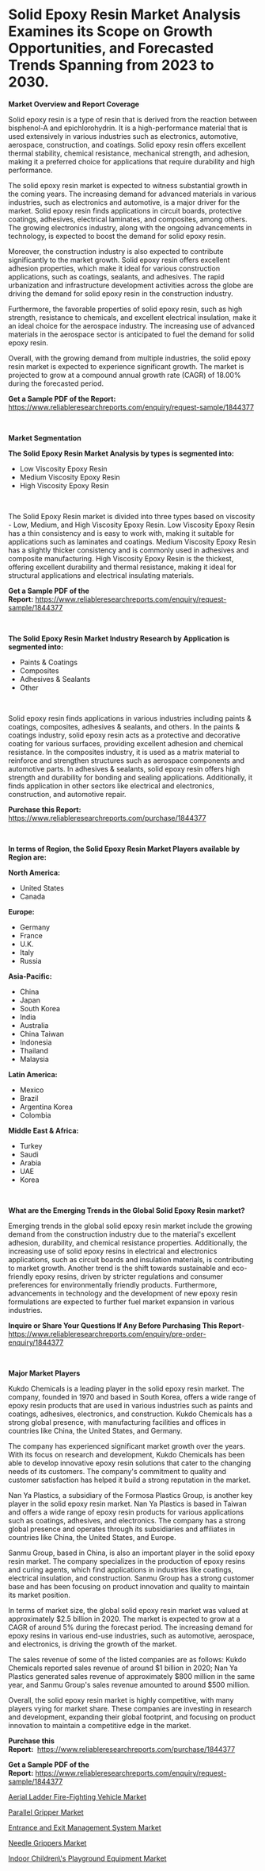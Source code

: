 <p><h1>Solid Epoxy Resin Market Analysis Examines its Scope on Growth Opportunities, and Forecasted Trends Spanning from 2023 to 2030.</h1></p><p><strong>Market Overview and Report Coverage</strong></p>
<p><p>Solid epoxy resin is a type of resin that is derived from the reaction between bisphenol-A and epichlorohydrin. It is a high-performance material that is used extensively in various industries such as electronics, automotive, aerospace, construction, and coatings. Solid epoxy resin offers excellent thermal stability, chemical resistance, mechanical strength, and adhesion, making it a preferred choice for applications that require durability and high performance.</p><p>The solid epoxy resin market is expected to witness substantial growth in the coming years. The increasing demand for advanced materials in various industries, such as electronics and automotive, is a major driver for the market. Solid epoxy resin finds applications in circuit boards, protective coatings, adhesives, electrical laminates, and composites, among others. The growing electronics industry, along with the ongoing advancements in technology, is expected to boost the demand for solid epoxy resin.</p><p>Moreover, the construction industry is also expected to contribute significantly to the market growth. Solid epoxy resin offers excellent adhesion properties, which make it ideal for various construction applications, such as coatings, sealants, and adhesives. The rapid urbanization and infrastructure development activities across the globe are driving the demand for solid epoxy resin in the construction industry.</p><p>Furthermore, the favorable properties of solid epoxy resin, such as high strength, resistance to chemicals, and excellent electrical insulation, make it an ideal choice for the aerospace industry. The increasing use of advanced materials in the aerospace sector is anticipated to fuel the demand for solid epoxy resin.</p><p>Overall, with the growing demand from multiple industries, the solid epoxy resin market is expected to experience significant growth. The market is projected to grow at a compound annual growth rate (CAGR) of 18.00% during the forecasted period.</p></p>
<p><strong>Get a Sample PDF of the Report:</strong> <a href="https://www.reliableresearchreports.com/enquiry/request-sample/1844377">https://www.reliableresearchreports.com/enquiry/request-sample/1844377</a></p>
<p>&nbsp;</p>
<p><strong>Market Segmentation</strong></p>
<p><strong>The Solid Epoxy Resin Market Analysis by types is segmented into:</strong></p>
<p><ul><li>Low Viscosity Epoxy Resin</li><li>Medium Viscosity Epoxy Resin</li><li>High Viscosity Epoxy Resin</li></ul></p>
<p>&nbsp;</p>
<p><p>The Solid Epoxy Resin market is divided into three types based on viscosity - Low, Medium, and High Viscosity Epoxy Resin. Low Viscosity Epoxy Resin has a thin consistency and is easy to work with, making it suitable for applications such as laminates and coatings. Medium Viscosity Epoxy Resin has a slightly thicker consistency and is commonly used in adhesives and composite manufacturing. High Viscosity Epoxy Resin is the thickest, offering excellent durability and thermal resistance, making it ideal for structural applications and electrical insulating materials.</p></p>
<p><strong>Get a Sample PDF of the Report:</strong>&nbsp;<a href="https://www.reliableresearchreports.com/enquiry/request-sample/1844377">https://www.reliableresearchreports.com/enquiry/request-sample/1844377</a></p>
<p>&nbsp;</p>
<p><strong>The Solid Epoxy Resin Market Industry Research by Application is segmented into:</strong></p>
<p><ul><li>Paints & Coatings</li><li>Composites</li><li>Adhesives & Sealants</li><li>Other</li></ul></p>
<p>&nbsp;</p>
<p><p>Solid epoxy resin finds applications in various industries including paints & coatings, composites, adhesives & sealants, and others. In the paints & coatings industry, solid epoxy resin acts as a protective and decorative coating for various surfaces, providing excellent adhesion and chemical resistance. In the composites industry, it is used as a matrix material to reinforce and strengthen structures such as aerospace components and automotive parts. In adhesives & sealants, solid epoxy resin offers high strength and durability for bonding and sealing applications. Additionally, it finds application in other sectors like electrical and electronics, construction, and automotive repair.</p></p>
<p><strong>Purchase this Report:</strong>&nbsp; <a href="https://www.reliableresearchreports.com/purchase/1844377">https://www.reliableresearchreports.com/purchase/1844377</a></p>
<p>&nbsp;</p>
<p><strong>In terms of Region, the Solid Epoxy Resin Market Players available by Region are:</strong></p>
<p>
    <p> <strong> North America: </strong>
        <ul>
            <li>United States</li>
            <li>Canada</li>
        </ul>
        </p> 
    <p> <strong> Europe: </strong>
        <ul>
            <li>Germany</li>
            <li>France</li>
            <li>U.K.</li>
            <li>Italy</li>
            <li>Russia</li>
        </ul>
        </p> 
    <p> <strong> Asia-Pacific: </strong>
        <ul>
            <li>China</li>
            <li>Japan</li>
            <li>South Korea</li>
            <li>India</li>
            <li>Australia</li>
            <li>China Taiwan</li>
            <li>Indonesia</li>
            <li>Thailand</li>
            <li>Malaysia</li>
        </ul>
        </p> 
    <p> <strong> Latin America: </strong>
        <ul>
            <li>Mexico</li>
            <li>Brazil</li>
            <li>Argentina Korea</li>
            <li>Colombia</li>
        </ul>
        </p> 
    <p> <strong> Middle East & Africa: </strong>
        <ul>
            <li>Turkey</li>
            <li>Saudi</li>
            <li>Arabia</li>
            <li>UAE</li>
            <li>Korea</li>
        </ul>
    </p>
    </p>
<p>&nbsp;</p>
<p><strong>What are the Emerging Trends in the Global Solid Epoxy Resin market?</strong></p>
<p><p>Emerging trends in the global solid epoxy resin market include the growing demand from the construction industry due to the material's excellent adhesion, durability, and chemical resistance properties. Additionally, the increasing use of solid epoxy resins in electrical and electronics applications, such as circuit boards and insulation materials, is contributing to market growth. Another trend is the shift towards sustainable and eco-friendly epoxy resins, driven by stricter regulations and consumer preferences for environmentally friendly products. Furthermore, advancements in technology and the development of new epoxy resin formulations are expected to further fuel market expansion in various industries.</p></p>
<p><strong>Inquire or Share Your Questions If Any Before Purchasing This Report</strong>- <a href="https://www.reliableresearchreports.com/enquiry/pre-order-enquiry/1844377">https://www.reliableresearchreports.com/enquiry/pre-order-enquiry/1844377</a></p>
<p>&nbsp;</p>
<p><strong>Major Market Players</strong></p>
<p><p>Kukdo Chemicals is a leading player in the solid epoxy resin market. The company, founded in 1970 and based in South Korea, offers a wide range of epoxy resin products that are used in various industries such as paints and coatings, adhesives, electronics, and construction. Kukdo Chemicals has a strong global presence, with manufacturing facilities and offices in countries like China, the United States, and Germany.</p><p>The company has experienced significant market growth over the years. With its focus on research and development, Kukdo Chemicals has been able to develop innovative epoxy resin solutions that cater to the changing needs of its customers. The company's commitment to quality and customer satisfaction has helped it build a strong reputation in the market.</p><p>Nan Ya Plastics, a subsidiary of the Formosa Plastics Group, is another key player in the solid epoxy resin market. Nan Ya Plastics is based in Taiwan and offers a wide range of epoxy resin products for various applications such as coatings, adhesives, and electronics. The company has a strong global presence and operates through its subsidiaries and affiliates in countries like China, the United States, and Europe.</p><p>Sanmu Group, based in China, is also an important player in the solid epoxy resin market. The company specializes in the production of epoxy resins and curing agents, which find applications in industries like coatings, electrical insulation, and construction. Sanmu Group has a strong customer base and has been focusing on product innovation and quality to maintain its market position.</p><p>In terms of market size, the global solid epoxy resin market was valued at approximately $2.5 billion in 2020. The market is expected to grow at a CAGR of around 5% during the forecast period. The increasing demand for epoxy resins in various end-use industries, such as automotive, aerospace, and electronics, is driving the growth of the market.</p><p>The sales revenue of some of the listed companies are as follows: Kukdo Chemicals reported sales revenue of around $1 billion in 2020; Nan Ya Plastics generated sales revenue of approximately $800 million in the same year, and Sanmu Group's sales revenue amounted to around $500 million.</p><p>Overall, the solid epoxy resin market is highly competitive, with many players vying for market share. These companies are investing in research and development, expanding their global footprint, and focusing on product innovation to maintain a competitive edge in the market.</p></p>
<p><strong>Purchase this Report:</strong>&nbsp;&nbsp;<a href="https://www.reliableresearchreports.com/purchase/1844377">https://www.reliableresearchreports.com/purchase/1844377</a></p>
<p></p>
<p><strong>Get a Sample PDF of the Report:</strong>&nbsp;<a href="https://www.reliableresearchreports.com/enquiry/request-sample/1844377">https://www.reliableresearchreports.com/enquiry/request-sample/1844377</a></p>
<p><p><a href="https://github.com/RickHolmes3/Market-Research-Report-List-2/blob/main/aerial-ladder-fire-fighting-vehicle-market.md">Aerial Ladder Fire-Fighting Vehicle Market</a></p><p><a href="https://medium.com/@nicholasstewart02/parallel-gripper-market-the-key-to-successful-business-strategy-forecast-till-2030-638d8822778b">Parallel Gripper Market</a></p><p><a href="https://www.linkedin.com/pulse/entrance-exit-management-system-market-insights-players-visgc/">Entrance and Exit Management System Market</a></p><p><a href="https://medium.com/@jeremybates83/needle-grippers-market-insights-into-market-cagr-market-trends-and-growth-strategies-359c36d3a89d">Needle Grippers Market</a></p><p><a href="https://www.linkedin.com/pulse/indoor-childrens-playground-equipment-market-size-growth-gezse/">Indoor Children\'s Playground Equipment Market</a></p></p>